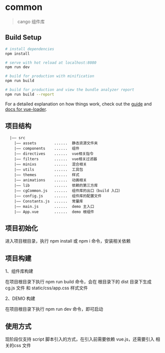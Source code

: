# common

> cango 组件库

## Build Setup

``` bash
# install dependencies
npm install

# serve with hot reload at localhost:8080
npm run dev

# build for production with minification
npm run build

# build for production and view the bundle analyzer report
npm run build --report
```

For a detailed explanation on how things work, check out the [guide](http://vuejs-templates.github.io/webpack/) and [docs for vue-loader](http://vuejs.github.io/vue-loader).

## 项目结构
```
  |—— src
    |—— assets        ......  静态资源文件夹
    |—— components    ......  组件
    |—— directives    ......  vue相关指令
    |—— filters       ......  vue相关过滤器
    |—— minixs        ......  混合相关
    |—— utils         ......  工具包
    |—— themes        ......  样式
    |—— animations    ......  动画相关
    |—— lib           ......  依赖的第三方库
    |—— cgCommon.js   ......  组件库的出口（build 入口）
    |—— config.js     ......  组件库的配置文件
    |—— Constants.js  ......  常量库
    |—— main.js       ......  demo 主入口
    |—— App.vue       ......  demo 根组件
```
## 项目初始化

  进入项目根目录，执行 npm install 或 npm i 命令，安装相关依赖

## 项目构建

  1、组件库构建

  在项目根目录下执行 npm run build 命令，会在 根目录下的 dist 目录下生成 cg.js 文件 和 static/css/app.css 样式文件

  2、DEMO 构建

  在项目根目录下执行 npm run dev 命令，即可启动

## 使用方式

  现阶段仅支持 script 脚本引入的方式，在引入前需要依赖 vue.js，还需要引入 相关的css 文件